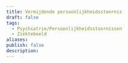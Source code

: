 ```yaml
---
title: Vermijdende persoonlijkheidsstoornis
draft: false
tags:
  - Psychiatrie/Persoonlijkheidsstoornissen
  - Ziektebeeld
aliases: 
publish: false
description:
---
```

